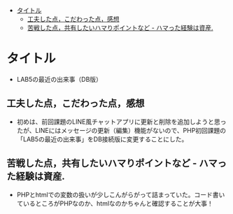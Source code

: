 - [タイトル](#タイトル)
  - [工夫した点，こだわった点，感想](#工夫した点こだわった点感想)
  - [苦戦した点，共有したいハマりポイントなど - ハマった経験は資産.](#苦戦した点共有したいハマりポイントなど---ハマった経験は資産)

# タイトル
- LAB5の最近の出来事（DB版）

## 工夫した点，こだわった点，感想
- 初めは、前回課題のLINE風チャットアプリに更新と削除を追加しようと思ったが、LINEにはメッセージの更新（編集）機能がないので、PHP初回課題の「LAB5の最近の出来事」をDB接続版に変更することにした。
  
## 苦戦した点，共有したいハマりポイントなど - ハマった経験は資産.

- PHPとhtmlでの変数の扱いが少しこんがらがって詰まっていた。コード書いているところがPHPなのか、htmlなのかちゃんと確認することが大事！
